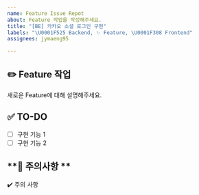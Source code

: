 ```yaml
---
name: Feature Issue Repot
about: Feature 작업을 작성해주세요.
title: "[BE] 카카오 소셜 로그인 구현"
labels: "\U0001F525 Backend, ✨ Feature, \U0001F308 Frontend"
assignees: jymaeng95

---
```


## **✏️ Feature 작업**
새로운 Feature에 대해 설명해주세요.

## **✅ TO-DO** 
- [ ] 구현 기능 1
- [ ] 구현 기능 2

## **🚨 주의사항 ** 
✔️ 주의 사항
